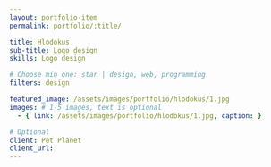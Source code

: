 ```yaml
---
layout: portfolio-item
permalink: portfolio/:title/

title: Hlodokus
sub-title: Logo design
skills: Logo design

# Choose min one: star | design, web, programming
filters: design

featured_image: /assets/images/portfolio/hlodokus/1.jpg
images: # 1-5 images, text is optional
  - { link: /assets/images/portfolio/hlodokus/1.jpg, caption: }

# Optional
client: Pet Planet
client_url:
---
```

